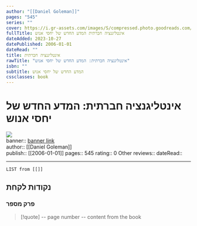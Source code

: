 ```yaml
---
author: "[[Daniel Goleman]]"
pages: "545"
series: ""
cover: https://i.gr-assets.com/images/S/compressed.photo.goodreads.com/books/1661518417l/61026555._SY475_.jpg
fullTitle: אינטליגנציה חברתית המדע החדש של יחסי אנוש
dateAdded: 2023-10-27
datePublished: 2006-01-01
dateRead: ""
title: אינטליגנציה חברתית
rawTitle: "אינטליגנציה חברתית: המדע החדש של יחסי אנוש"
isbn: ""
subtitle: המדע החדש של יחסי אנוש
cssclasses: book
---
```

# אינטליגנציה חברתית: המדע החדש של יחסי אנוש

![](https:&#x2F;&#x2F;i.gr-assets.com&#x2F;images&#x2F;S&#x2F;compressed.photo.goodreads.com&#x2F;books&#x2F;1661518417l&#x2F;61026555._SY475_.jpg)  
banner:: [banner link](https:&#x2F;&#x2F;i.gr-assets.com&#x2F;images&#x2F;S&#x2F;compressed.photo.goodreads.com&#x2F;books&#x2F;1661518417l&#x2F;61026555._SY475_.jpg)  
author:: [[Daniel Goleman]]  
publish:: [[2006-01-01]]
pages:: 545
rating:: 0 
Other reviews:: 
dateRead:: 

<hr  style="clear:both"/>



```dataview
LIST from [[]]
```

## נקודות לקחת 

### פרק מספר
> [!quote] -- page number -- 
>  content from the book




```